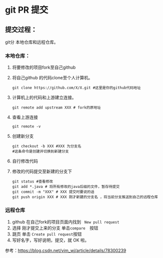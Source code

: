 # git PR 提交

## 提交过程：

git分 本地仓库和远程仓库。

### 本地仓库：

1. 将要修改的项目fork至自己github

2. 将自己github 的代码clone至个人计算机。

   ```shell
   git clone https://github.com/X/X.git #这里是你的github代码地址
   ```

3. 计算机上的代码和上游建立连接。

   ```shell
   git remote add upstream XXX # fork的原地址
   ```

4. 查看上游连接

   ```shell
   git remote -v 
   ```

5. 创建新分支

   ```shell
   git checkout -b XXX #XXX 为分支名 
   #这条命令是创建并切换到新建分支
   ```

6. 自行修改代码

7. 修改的代码提交至新建的分支下

   ```shell
   git status #查看修改
   git add *.java # 将所有修改的java后缀的文件，暂存待提交
   git commit -m "XXX" # XXX 提交时要说的话 
   git push origin XXX # XXX 刚才新建的分支名 ，将当前分支推送到自己的远程仓库
   
   ```

### 远程仓库

1. github 在自己fork的项目页面内找到 ` New pull request`
2. 选择 刚才提交上来的分支 单击`compare  `按钮
3.  跳页 单击 `Create pull request`按钮
4. 写好名字，写好说明，提交，就 OK 啦。 

参考：<https://blog.csdn.net/vim_wj/article/details/78300239>